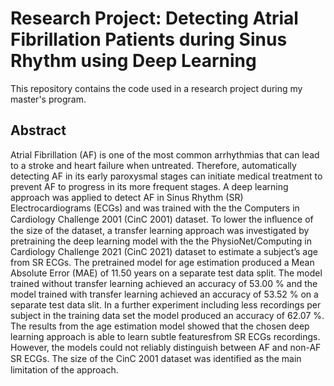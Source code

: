 # Research Project: Detecting Atrial Fibrillation Patients during Sinus Rhythm using Deep Learning

This repository contains the code used in a research project during my master's program.


## Abstract
Atrial Fibrillation (AF) is one of the most common arrhythmias that can lead to a stroke and heart failure when untreated.
Therefore, automatically detecting AF in its early paroxysmal stages can initiate medical treatment to prevent AF to progress in its more frequent stages.
A deep learning approach was applied to detect AF in Sinus Rhythm (SR) Electrocardiograms (ECGs) and was trained with the the Computers in Cardiology Challenge 2001 (CinC 2001) dataset.
To lower the inﬂuence of the size of the dataset, a transfer learning approach was investigated by pretraining the deep learning model with the the PhysioNet/Computing in Cardiology Challenge 2021 (CinC 2021) dataset to estimate a subject’s age from SR ECGs.
The pretrained model for age estimation produced a Mean Absolute Error (MAE) of 11.50 years on a separate test data split.
The model trained without transfer learning achieved an accuracy of 53.00 % and the model trained with transfer learning achieved an accuracy of 53.52 % on a separate test data slit.
In a further experiment including less recordings per subject in the training data set the model produced an accuracy of 62.07 %.
The results from the age estimation model showed that the chosen deep learning approach is able to learn subtle featuresfrom SR ECGs recordings.
However, the models could not reliably distinguish between AF and non-AF SR ECGs.
The size of the CinC 2001 dataset was identiﬁed as the main limitation of the approach.